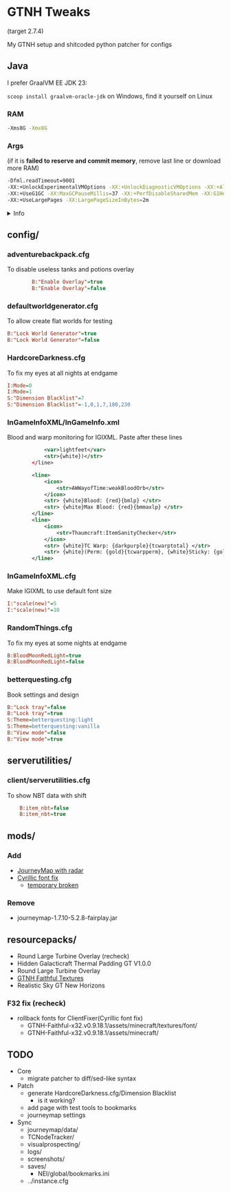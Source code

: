 # GTNH Tweaks

(target 2.7.4)

My GTNH setup and shitcoded python patcher for configs

## Java

I prefer GraalVM EE JDK 23:

`scoop install graalvm-oracle-jdk` on Windows, find it yourself on Linux

### RAM

```bash
-Xms8G -Xmx8G
```

### Args

(if it is **failed to reserve and commit memory**, remove last line or download more RAM)

```sh
-Dfml.readTimeout=9001
-XX:+UnlockExperimentalVMOptions -XX:+UnlockDiagnosticVMOptions -XX:+AlwaysActAsServerClassMachine -XX:+AlwaysPreTouch -XX:+DisableExplicitGC -XX:NmethodSweepActivity=1 -XX:ReservedCodeCacheSize=400M -XX:NonNMethodCodeHeapSize=12M -XX:ProfiledCodeHeapSize=194M -XX:NonProfiledCodeHeapSize=194M -XX:-DontCompileHugeMethods -XX:+PerfDisableSharedMem -XX:+UseFastUnorderedTimeStamps -XX:+UseCriticalJavaThreadPriority -XX:+EagerJVMCI -Dgraal.TuneInlinerExploration=1
-XX:+UseG1GC -XX:MaxGCPauseMillis=37 -XX:+PerfDisableSharedMem -XX:G1HeapRegionSize=16M -XX:G1NewSizePercent=23 -XX:G1ReservePercent=20 -XX:SurvivorRatio=32 -XX:G1MixedGCCountTarget=3 -XX:G1HeapWastePercent=20 -XX:InitiatingHeapOccupancyPercent=10 -XX:G1RSetUpdatingPauseTimePercent=0 -XX:MaxTenuringThreshold=1 -XX:G1SATBBufferEnqueueingThresholdPercent=30 -XX:G1ConcMarkStepDurationMillis=5.0 -XX:GCTimeRatio=99 -XX:AllocatePrefetchStyle=3
-XX:+UseLargePages -XX:LargePageSizeInBytes=2m
```

<details>
  <summary>Info</summary>

  Default GTNH tunes GC a little bit, but my memory is leaking by default. [They wiki references](https://gtnh.miraheze.org/wiki/Installing_and_Migrating#Java_Arguments_for_Java_8) to repo with JVM args research, [but it wasn't updated for long](https://github.com/brucethemoose/Minecraft-Performance-Flags-Benchmarks/issues/53), so someone made fork and then remastered it:

  <https://github.com/Mukul1127/Minecraft-Java-Flags>

  For my case I used these sections

  0. `-Dfml.readTimeout=9001` for fixing `Timed out` errors if enabled on server
  1. #GraalVM 17+
  2. #Client G1GC
  3. #Large Pages

</details>

## config/

### adventurebackpack.cfg

To disable useless tanks and potions overlay

```ini
        B:"Enable Overlay"=true
        B:"Enable Overlay"=false
```

### defaultworldgenerator.cfg

To allow create flat worlds for testing

```ini
B:"Lock World Generator"=true
B:"Lock World Generator"=false
```

### HardcoreDarkness.cfg

To fix my eyes at all nights at endgame

```ini
I:Mode=0
I:Mode=1
S:"Dimension Blacklist"=7
S:"Dimension Blacklist"=-1,0,1,7,180,230
```

### InGameInfoXML/InGameInfo.xml

Blood and warp monitoring for IGIXML. Paste after these lines

```xml
            <var>lightfeet</var>
            <str>{white})</str>
        </line>
```

```xml
        <line>
            <icon>
                <str>AWWayofTime:weakBloodOrb</str>
            </icon>
            <str> {white}Blood: {red}{bmlp} </str>
            <str> {white}Max Blood: {red}{bmmaxlp} </str>
        </line>
        <line>
            <icon>
                <str>Thaumcraft:ItemSanityChecker</str>
            </icon>
            <str> {white}TC Warp: {darkpurple}{tcwarptotal} </str>
            <str> {white}(Perm: {gold}{tcwarpperm}, {white}Sticky: {gold}{tcwarpsticky}, {white}Temp: {gold}{tcwarptemp}{white})</str>
        </line>
```

### InGameInfoXML.cfg

Make IGIXML to use default font size

```ini
I:"scale(new)"=5
I:"scale(new)"=10
```

### RandomThings.cfg

To fix my eyes at some nights at endgame

```ini
B:BloodMoonRedLight=true
B:BloodMoonRedLight=false
```

### betterquesting.cfg

Book settings and design

```ini
B:"Lock tray"=false
B:"Lock tray"=true
S:Theme=betterquesting:light
S:Theme=betterquesting:vanilla
B:"View mode"=false
B:"View mode"=true
```

## serverutilities/

### client/serverutilities.cfg

To show NBT data with shift

```ini
    B:item_nbt=false
    B:item_nbt=true
```

## mods/

### Add

- [JourneyMap with radar](https://www.curseforge.com/minecraft/mc-mods/journeymap/files?version=1.7.10)
- [Cyrillic font fix](https://github.com/gamerforEA/Minecraft-ClientFixer/releases/tag/1.0)
  - [temporary broken](https://github.com/GTNewHorizons/Angelica/issues/497)

### Remove

- journeymap-1.7.10-5.2.8-fairplay.jar

## resourcepacks/

- Round Large Turbine Overlay (recheck)
- Hidden Galacticraft Thermal Padding GT V1.0.0
- Round Large Turbine Overlay
- [GTNH Faithful Textures](https://github.com/Ethryan/GTNH-Faithful-Textures/releases/latest)
- Realistic Sky GT New Horizons

### F32 fix (recheck)

- rollback fonts for ClientFixer(Cyrillic font fix)
  - GTNH-Faithful-x32.v0.9.18.1/assets/minecraft/textures/font/
  - GTNH-Faithful-x32.v0.9.18.1/assets/minecraft/

## TODO

- Core
  - migrate patcher to diff/sed-like syntax
- Patch
  - generate HardcoreDarkness.cfg/Dimension Blacklist
    - is it working?
  - add page with test tools to bookmarks
  - journeymap settings
- Sync
  - journeymap/data/
  - TCNodeTracker/
  - visualprospecting/
  - logs/
  - screenshots/
  - saves/
    - NEI/global/bookmarks.ini
  - ../instance.cfg
